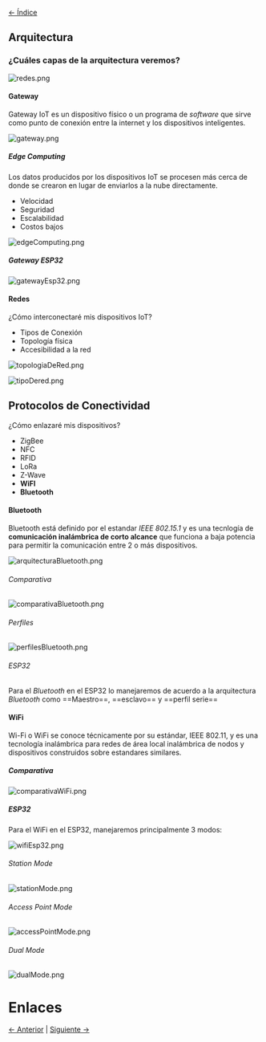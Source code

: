 [<- Índice](../InternetOfThings.md)

## Arquitectura

### ¿Cuáles capas de la arquitectura veremos?

![redes.png](imagenes/redes.png)

#### Gateway

Gateway IoT es un dispositivo físico o un programa de *software* que sirve como punto de conexión entre la internet y los dispositivos inteligentes.

![gateway.png](imagenes/gateway.png)

##### Edge Computing

Los datos producidos por los dispositivos IoT se procesen más cerca de donde se crearon en lugar de enviarlos a la nube directamente.

- Velocidad
- Seguridad
- Escalabilidad
- Costos bajos

![edgeComputing.png](imagenes/edgeComputing.png)

##### Gateway ESP32

![gatewayEsp32.png](imagenes/gatewayEsp32.png)

#### Redes

¿Cómo interconectaré mis dispositivos IoT?

- Tipos de Conexión
- Topología física
- Accesibilidad a la red

![topologiaDeRed.png](imagenes/topologiaDeRed.png)

![tipoDered.png](imagenes/tipoDered.png)

## Protocolos de Conectividad

¿Cómo enlazaré mis dispositivos?

- ZigBee
- NFC
- RFID
- LoRa
- Z-Wave
- **WiFI**
- **Bluetooth**

#### Bluetooth

Bluetooth está definido por el estandar *IEEE 802.15.1* y es una tecnlogía de **comunicación inalámbrica de corto alcance** que funciona a baja potencia para permitir la comunicación entre 2 o más dispositivos.

![arquitecturaBluetooth.png](imagenes/arquitecturaBluetooth.png)

###### Comparativa

![comparativaBluetooth.png](imagenes/comparativaBluetooth.png)

###### Perfiles

![perfilesBluetooth.png](imagenes/perfilesBluetooth.png)

###### ESP32

Para el *Bluetooth* en el ESP32 lo manejaremos de acuerdo a la arquitectura *Bluetooth* como ==Maestro==, ==esclavo== y ==perfil serie==

#### WiFi

Wi-Fi o WiFi se conoce técnicamente por su estándar, IEEE 802.11, y es una tecnología inalámbrica para redes de área local inalámbrica de nodos y dispositivos construidos sobre estandares similares.

##### Comparativa

![comparativaWiFi.png](imagenes/comparativaWiFi.png)

##### ESP32

Para el WiFi en el ESP32, manejaremos principalmente 3 modos:

![wifiEsp32.png](imagenes/wifiEsp32.png)


###### Station Mode

![stationMode.png](imagenes/stationMode.png)

###### Access Point Mode

![accessPointMode.png](imagenes/accessPointMode.png)

###### Dual Mode

![dualMode.png](imagenes/dualMode.png)

# Enlaces

[<- Anterior](CodigosSeñalesDigitalesYAnalogicas.md) | [Siguiente ->](CodigosConectividad.md)